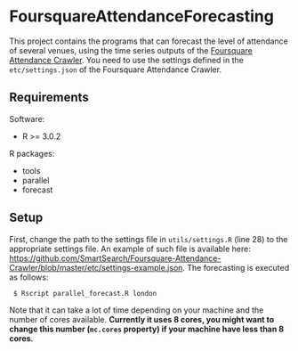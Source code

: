 FoursquareAttendanceForecasting
=================================

This project contains the programs that can forecast the level of attendance of several venues, using the time series outputs of the [Foursquare Attendance Crawler](https://github.com/SmartSearch/Foursquare-Attendance-Crawler). You need to use the settings defined in the `etc/settings.json` of the Foursquare Attendance Crawler. 

## Requirements

Software:
* R >= 3.0.2

R packages:
* tools
* parallel
* forecast

## Setup

First, change the path to the settings file in `utils/settings.R` (line 28) to the appropriate settings file.
An example of such file is available here: https://github.com/SmartSearch/Foursquare-Attendance-Crawler/blob/master/etc/settings-example.json.
The forecasting is executed as follows:

```
 $ Rscript parallel_forecast.R london
```

Note that it can take a lot of time depending on your machine and the number of cores available.
**Currently it uses 8 cores, you might want to change this number (`mc.cores` property) if your machine have less than 8 cores.**
